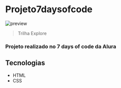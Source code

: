 # Projeto7daysofcode

![preview](./.github/preview.png)


> Trilha Explore

<h3>Projeto realizado no 7 days of code da Alura</h3>

## Tecnologias

- HTML
- CSS
